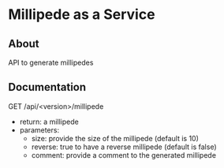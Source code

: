 # Millipede as a Service

## About

API to generate millipedes

## Documentation

GET /api/\<version\>/millipede
* return: a millipede
* parameters:
    * size: provide the size of the millipede (default is 10)
    * reverse: true to have a reverse millipede (default is false)
    * comment: provide a comment to the generated millipede
